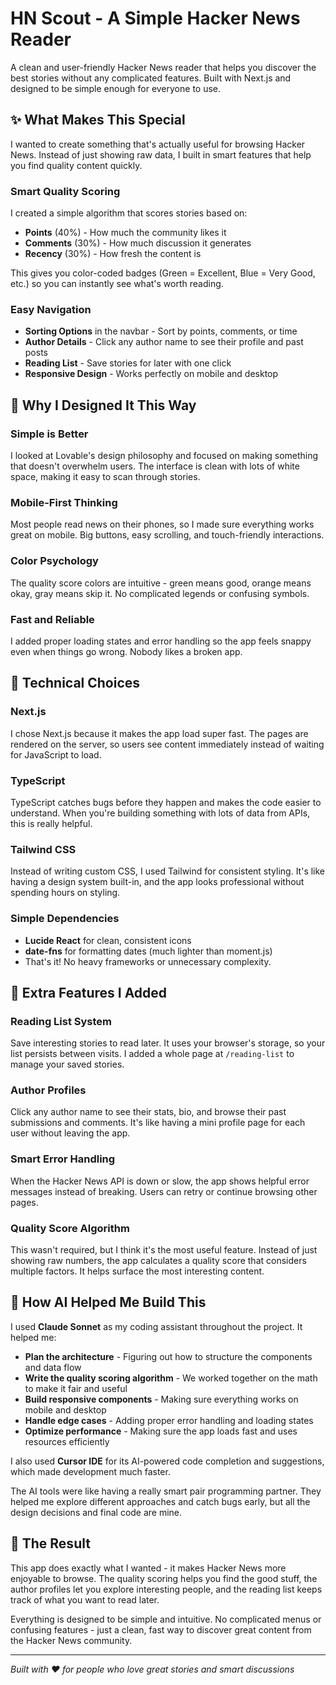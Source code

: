 # HN Scout - A Simple Hacker News Reader

A clean and user-friendly Hacker News reader that helps you discover the best stories without any complicated features. Built with Next.js and designed to be simple enough for everyone to use.

## ✨ What Makes This Special

I wanted to create something that's actually useful for browsing Hacker News. Instead of just showing raw data, I built in smart features that help you find quality content quickly.

### Smart Quality Scoring
I created a simple algorithm that scores stories based on:
- **Points** (40%) - How much the community likes it
- **Comments** (30%) - How much discussion it generates  
- **Recency** (30%) - How fresh the content is

This gives you color-coded badges (Green = Excellent, Blue = Very Good, etc.) so you can instantly see what's worth reading.

### Easy Navigation
- **Sorting Options** in the navbar - Sort by points, comments, or time
- **Author Details** - Click any author name to see their profile and past posts
- **Reading List** - Save stories for later with one click
- **Responsive Design** - Works perfectly on mobile and desktop

## 🎨 Why I Designed It This Way

### Simple is Better
I looked at Lovable's design philosophy and focused on making something that doesn't overwhelm users. The interface is clean with lots of white space, making it easy to scan through stories.

### Mobile-First Thinking
Most people read news on their phones, so I made sure everything works great on mobile. Big buttons, easy scrolling, and touch-friendly interactions.

### Color Psychology
The quality score colors are intuitive - green means good, orange means okay, gray means skip it. No complicated legends or confusing symbols.

### Fast and Reliable
I added proper loading states and error handling so the app feels snappy even when things go wrong. Nobody likes a broken app.

## 🔧 Technical Choices

### Next.js
I chose Next.js because it makes the app load super fast. The pages are rendered on the server, so users see content immediately instead of waiting for JavaScript to load.

### TypeScript
TypeScript catches bugs before they happen and makes the code easier to understand. When you're building something with lots of data from APIs, this is really helpful.

### Tailwind CSS
Instead of writing custom CSS, I used Tailwind for consistent styling. It's like having a design system built-in, and the app looks professional without spending hours on styling.

### Simple Dependencies
- **Lucide React** for clean, consistent icons
- **date-fns** for formatting dates (much lighter than moment.js)
- That's it! No heavy frameworks or unnecessary complexity.

## 🚀 Extra Features I Added

### Reading List System
Save interesting stories to read later. It uses your browser's storage, so your list persists between visits. I added a whole page at `/reading-list` to manage your saved stories.

### Author Profiles
Click any author name to see their stats, bio, and browse their past submissions and comments. It's like having a mini profile page for each user without leaving the app.

### Smart Error Handling
When the Hacker News API is down or slow, the app shows helpful error messages instead of breaking. Users can retry or continue browsing other pages.

### Quality Score Algorithm
This wasn't required, but I think it's the most useful feature. Instead of just showing raw numbers, the app calculates a quality score that considers multiple factors. It helps surface the most interesting content.

## 🤖 How AI Helped Me Build This

I used **Claude Sonnet** as my coding assistant throughout the project. It helped me:

- **Plan the architecture** - Figuring out how to structure the components and data flow
- **Write the quality scoring algorithm** - We worked together on the math to make it fair and useful
- **Build responsive components** - Making sure everything works on mobile and desktop
- **Handle edge cases** - Adding proper error handling and loading states
- **Optimize performance** - Making sure the app loads fast and uses resources efficiently

I also used **Cursor IDE** for its AI-powered code completion and suggestions, which made development much faster.

The AI tools were like having a really smart pair programming partner. They helped me explore different approaches and catch bugs early, but all the design decisions and final code are mine.

## 🎯 The Result

This app does exactly what I wanted - it makes Hacker News more enjoyable to browse. The quality scoring helps you find the good stuff, the author profiles let you explore interesting people, and the reading list keeps track of what you want to read later.

Everything is designed to be simple and intuitive. No complicated menus or confusing features - just a clean, fast way to discover great content from the Hacker News community.

---

*Built with ❤️ for people who love great stories and smart discussions*